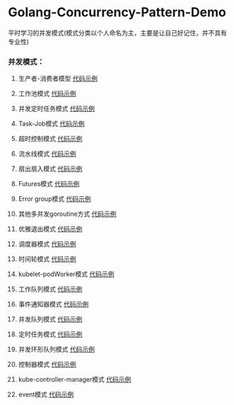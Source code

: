 # Golang-Concurrency-Pattern-Demo

平时学习的并发模式(模式分类以个人命名为主，主要是让自己好记住，并不具有专业性)

### 并发模式：

1. 生产者-消费者模型 [代码示例](https://github.com/StudyPlace-io/Golang-Concurrency-Pattern-Demo/tree/main/producer-consumer-mode)

2. 工作池模式 [代码示例](https://github.com/StudyPlace-io/Golang-Concurrency-Pattern-Demo/tree/main/worker-pool-mode) 

3. 并发定时任务模式 [代码示例](https://github.com/StudyPlace-io/Golang-Concurrency-Pattern-Demo/tree/main/cron-task-mode)

4. Task-Job模式 [代码示例](https://github.com/StudyPlace-io/Golang-Concurrency-Pattern-Demo/tree/main/task-job-mode)

5. 超时控制模式 [代码示例](https://github.com/StudyPlace-io/Golang-Concurrency-Pattern-Demo/tree/main/timeout-mode)

6. 流水线模式 [代码示例](https://github.com/StudyPlace-io/Golang-Concurrency-Pattern-Demo/tree/main/pipeline-mode)

7. 扇出扇入模式 [代码示例](https://github.com/StudyPlace-io/Golang-Concurrency-Pattern-Demo/tree/main/fan-in-and-fan-out-mode)

8. Futures模式 [代码示例](https://github.com/StudyPlace-io/Golang-Concurrency-Pattern-Demo/tree/main/future-mode)

9. Error group模式 [代码示例](https://github.com/StudyPlace-io/Golang-Concurrency-Pattern-Demo/tree/main/error-group-mode)

10. 其他多并发goroutine方式 [代码示例](https://github.com/StudyPlace-io/Golang-Concurrency-Pattern-Demo/tree/main/gorountine-other-mode)

11. 优雅退出模式 [代码示例](https://github.com/StudyPlace-io/Golang-Concurrency-Pattern-Demo/tree/main/exit-gracefully-mode)

12. 调度器模式 [代码示例](https://github.com/StudyPlace-io/Golang-Concurrency-Pattern-Demo/tree/main/scheduler-mode)

13. 时间轮模式 [代码示例](https://github.com/StudyPlace-io/Golang-Concurrency-Pattern-Demo/tree/main/timewheel-mode)

14. kubelet-podWorker模式 [代码示例](https://github.com/StudyPlace-io/Golang-Concurrency-Pattern-Demo/tree/main/kubelet-podworker-mode)

15. 工作队列模式 [代码示例](https://github.com/StudyPlace-io/Golang-Concurrency-Pattern-Demo/tree/main/workqueue-mode)

16. 事件通知器模式 [代码示例](https://github.com/StudyPlace-io/Golang-Concurrency-Pattern-Demo/tree/main/event-processor-mode) 

17. 并发队列模式 [代码示例](https://github.com/StudyPlace-io/Golang-Concurrency-Pattern-Demo/tree/main/concurrent-queue-mode)

18. 定时任务模式 [代码示例](https://github.com/StudyPlace-io/Golang-Concurrency-Pattern-Demo/tree/main/forever-mode)

19. 并发环形队列模式 [代码示例](https://github.com/StudyPlace-io/Golang-Concurrency-Pattern-Demo/tree/main/ring-mode)

20. 控制器模式 [代码示例](https://github.com/StudyPlace-io/Golang-Concurrency-Pattern-Demo/tree/main/kube-controller-mode)

21. kube-controller-manager模式 [代码示例](https://github.com/StudyPlace-io/Golang-Concurrency-Pattern-Demo/tree/main/kube-controller-manager-mode)

22. event模式 [代码示例](https://github.com/StudyPlace-io/Golang-Concurrency-Pattern-Demo/tree/main/event-mode)
